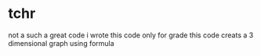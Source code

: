 # tchr
not a such a great code i wrote this code only for grade
this code creats a 3 dimensional graph using formula

